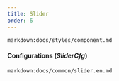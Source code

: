 ```yaml
---
title: Slider
order: 6
---
```


`markdown:docs/styles/component.md`

#### Configurations (_SliderCfg_)

`markdown:docs/common/slider.en.md`